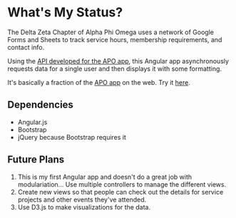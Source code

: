 What's My Status?
=================

The Delta Zeta Chapter of Alpha Phi Omega uses a network of Google Forms and Sheets to track service hours, membership requirements, and contact info.

Using the [API developed for the APO app](https://gist.github.com/ronaldsmartin/47f5239ab1834c47088e), this Angular app asynchronously requests data for a single user and then displays it with some formatting.

It's basically a fraction of the [APO app](http://upennapo.org/app) on the web. Try it [here](http://ronaldsmartin.github.io/apo-status/).

## Dependencies

* Angular.js
* Bootstrap
* jQuery because Bootstrap requires it

## Future Plans

1. This is my first Angular app and doesn't do a great job with modulariation... Use multiple controllers to manage the different views.
2. Create new views so that people can check out the details for service projects and other events they've attended.
3. Use D3.js to make visualizations for the data.
